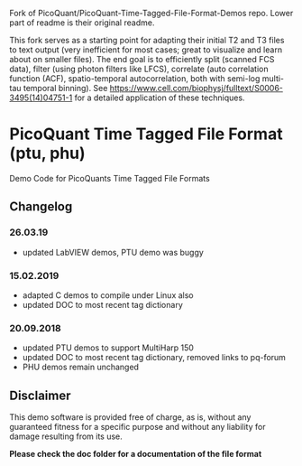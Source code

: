 Fork of PicoQuant/PicoQuant-Time-Tagged-File-Format-Demos repo.  Lower part of readme is their original readme.

This fork serves as a starting point for adapting their initial T2 and T3 files to text output (very inefficient for most cases; great to visualize and learn about on smaller files).  The end goal is to efficiently split (scanned FCS data), filter (using photon filters like LFCS), correlate (auto correlation function (ACF), spatio-temporal autocorrelation, both with semi-log multi-tau temporal binning).  See https://www.cell.com/biophysj/fulltext/S0006-3495(14)04751-1 for a detailed application of these techniques.



# PicoQuant Time Tagged File Format (ptu, phu)

Demo Code for PicoQuants Time Tagged File Formats

## Changelog
### 26.03.19
* updated LabVIEW demos, PTU demo was buggy

### 15.02.2019
* adapted C demos to compile under Linux also
* updated DOC to most recent tag dictionary

### 20.09.2018
* updated PTU demos to support MultiHarp 150
* updated DOC to most recent tag dictionary, removed links to pq-forum
* PHU demos remain unchanged

## Disclaimer

This demo software is provided free of charge, as is, without any guaranteed fitness for a specific purpose and without any liability for damage resulting from its use.

**Please check the doc folder for a documentation of the file format**
